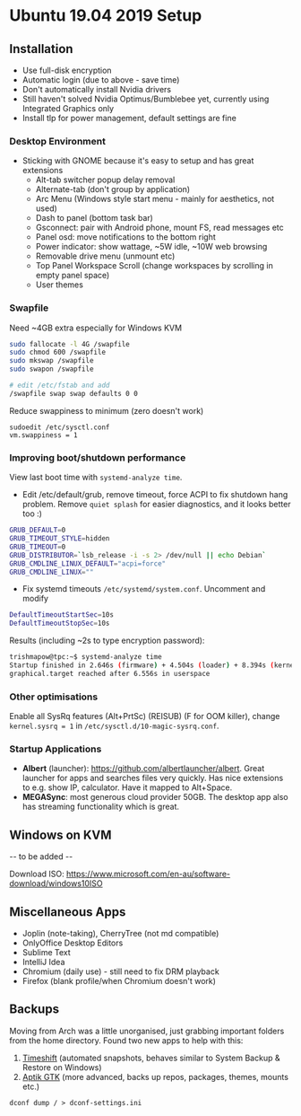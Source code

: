 # Ubuntu 19.04 2019 Setup

## Installation
- Use full-disk encryption
- Automatic login (due to above - save time)
- Don't automatically install Nvidia drivers
- Still haven't solved Nvidia Optimus/Bumblebee yet, currently using Integrated Graphics only
- Install tlp for power management, default settings are fine

### Desktop Environment
- Sticking with GNOME because it's easy to setup and has great extensions
  - Alt-tab switcher popup delay removal
  - Alternate-tab (don't group by application)
  - Arc Menu (Windows style start menu - mainly for aesthetics, not used)
  - Dash to panel (bottom task bar)
  - Gsconnect: pair with Android phone, mount FS, read messages etc
  - Panel osd: move notifications to the bottom right
  - Power indicator: show wattage, ~5W idle, ~10W web browsing
  - Removable drive menu (unmount etc)
  - Top Panel Workspace Scroll (change workspaces by scrolling in empty panel space)
  - User themes
  
### Swapfile
Need ~4GB extra especially for Windows KVM
```bash
sudo fallocate -l 4G /swapfile
sudo chmod 600 /swapfile
sudo mkswap /swapfile
sudo swapon /swapfile

# edit /etc/fstab and add
/swapfile swap swap defaults 0 0
```
Reduce swappiness to minimum (zero doesn't work)
```
sudoedit /etc/sysctl.conf
vm.swappiness = 1
```

### Improving boot/shutdown performance
View last boot time with `systemd-analyze time`.
- Edit /etc/default/grub, remove timeout, force ACPI to fix shutdown hang problem. Remove `quiet splash` for easier diagnostics, and it looks better too :)
```bash
GRUB_DEFAULT=0
GRUB_TIMEOUT_STYLE=hidden
GRUB_TIMEOUT=0
GRUB_DISTRIBUTOR=`lsb_release -i -s 2> /dev/null || echo Debian`
GRUB_CMDLINE_LINUX_DEFAULT="acpi=force"
GRUB_CMDLINE_LINUX=""
```
- Fix systemd timeouts `/etc/systemd/system.conf`.
Uncomment and modify
```bash
DefaultTimeoutStartSec=10s
DefaultTimeoutStopSec=10s
```

Results (including ~2s to type encryption password):
```bash
trishmapow@tpc:~$ systemd-analyze time
Startup finished in 2.646s (firmware) + 4.504s (loader) + 8.394s (kernel) + 6.761s (userspace) = 22.306s
graphical.target reached after 6.556s in userspace
```
### Other optimisations
Enable all SysRq features (Alt+PrtSc) (REISUB) (F for OOM killer), change `kernel.sysrq = 1` in `/etc/sysctl.d/10-magic-sysrq.conf`.

### Startup Applications
- **Albert** (launcher): https://github.com/albertlauncher/albert. Great launcher for apps and searches files very quickly. Has nice extensions to e.g. show IP, calculator. Have it mapped to Alt+Space.
- **MEGASync**: most generous cloud provider 50GB. The desktop app also has streaming functionality which is great.

## Windows on KVM
-- to be added --

Download ISO: https://www.microsoft.com/en-au/software-download/windows10ISO

## Miscellaneous Apps
- Joplin (note-taking), CherryTree (not md compatible)
- OnlyOffice Desktop Editors
- Sublime Text
- IntelliJ Idea
- Chromium (daily use) - still need to fix DRM playback
- Firefox (blank profile/when Chromium doesn't work)

## Backups
Moving from Arch was a little unorganised, just grabbing important folders from the home directory. Found two new apps to help with this:
1. [Timeshift](https://github.com/teejee2008/timeshift) (automated snapshots, behaves similar to System Backup & Restore on Windows)
2. [Aptik GTK](https://github.com/teejee2008/aptik-gtk) (more advanced, backs up repos, packages, themes, mounts etc.)

`dconf dump / > dconf-settings.ini`
